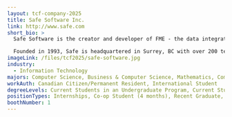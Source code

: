 ```yaml
---
layout: tcf-company-2025
title: Safe Software Inc.
link: http://www.safe.com
short_bio: >
  Safe Software is the creator and developer of FME - the data integration platform with the best support for spatial data worldwide. Over 10,000 organizations around the world use FME in industries like AEC, government, utilities, and transportation to maximize the value of their data.

  Founded in 1993, Safe is headquartered in Surrey, BC with over 200 team members and counting. We're always looking for talented individuals with diverse backgrounds who are determined to learn and grow. Are you ready to join the team?
imageLink: /files/tcf2025/safe-software.jpg
industry:
  - Information Technology
majors: Computer Science, Business & Computer Science, Mathematics, Computer Engineering, Electrical Engineering
workAuth: Canadian Citizen/Permanent Resident, International Student
degreeLevels: Current Students in an Undergraduate Program, Current Students in a Masters Program, Graduated with an Undergraduate Degree, Graduated with a Graduate Degree (Masters or Phd)
positionTypes: Internships, Co-op Student (4 months), Recent Graduate, Full-time
boothNumber: 1
---
```

